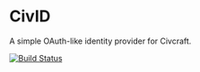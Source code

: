 # CivID
A simple OAuth-like identity provider for Civcraft.

[![Build Status](https://travis-ci.org/tdeck/civid_web.svg)](https://travis-ci.org/tdeck/civid_web)
